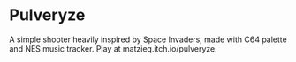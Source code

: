 # Pulveryze
A simple shooter heavily inspired by Space Invaders, made with C64 palette and NES music tracker. Play at matzieq.itch.io/pulveryze.
